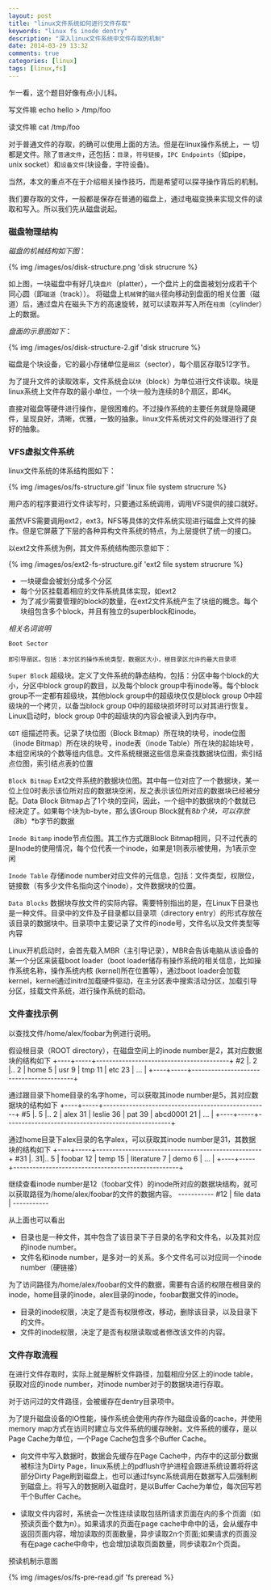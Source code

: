```yaml
---
layout: post
title: "linux文件系统如何进行文件存取"
keywords: "linux fs inode dentry"
description: "深入linux文件系统中文件存取的机制"
date: 2014-03-29 13:32
comments: true
categories: [linux]
tags: [linux,fs]
---
```

乍一看，这个题目好像有点小儿科。

写文件嘛
    echo hello > /tmp/foo

读文件嘛
    cat /tmp/foo

对于普通文件的存取，的确可以使用上面的方法。但是在linux操作系统上，一
切都是文件。除了`普通文件`，还包括：`目录`，`符号链接`，`IPC Endpoints`（如pipe，unix socket）和`设备文件`(块设备，字符设备)。

当然，本文的重点不在于介绍相关操作技巧，而是希望可以探寻操作背后的机制。
<!-- more -->
我们要存取的文件，一般都是保存在普通的磁盘上，通过电磁变换来实现文件的读取和写入。所以我们先从磁盘说起。

### 磁盘物理结构 ###

*磁盘的机械结构如下图*：

{% img /images/os/disk-structure.png 'disk strucrure %}

如上图，一块磁盘中有好几块`盘片`（platter），一个盘片上的盘面被划分成若干个同心圆（即`磁道`（track））。
将磁盘上`机械臂`的`磁头`径向移动到盘面的相关位置（磁道）后，通过盘片在磁头下方的高速旋转，就可以读取并写入所在`柱面`（cylinder）上的数据。

*盘面的示意图如下*：

{% img /images/os/disk-structure-2.gif 'disk strucrure %}

磁盘是个块设备，它的最小存储单位是`扇区`（sector），每个扇区存取512字节。

为了提升文件的读取效率，文件系统会以`块`（block）为单位进行文件读取。块是linux系统上文件存取的最小单位，一个块一般为连续的8个扇区，即4K。

直接对磁盘等硬件进行操作，是很困难的。不过操作系统的主要任务就是隐藏硬件，呈现良好，清晰，优雅，一致的抽象。linux文件系统对文件的处理进行了良好的抽象。
### VFS虚拟文件系统 ###

linux文件系统的体系结构图如下：

{% img /images/os/fs-structure.gif 'linux file system strucrure %}

用户态的程序要进行文件读写时，只要通过系统调用，调用VFS提供的接口就好。

虽然VFS需要调用ext2，ext3，NFS等具体的文件系统实现进行磁盘上文件的操作。但是它屏蔽了下层的各种异构文件系统的特点，为上层提供了统一的接口。

以ext2文件系统为例，其文件系统结构图示意如下：

{% img /images/os/ext2-fs-structure.gif 'ext2 file system strucrure %}

* 一块硬盘会被划分成多个分区
* 每个分区挂载着相应的文件系统具体实现，如ext2
* 为了减少需要管理的block的数量，在ext2文件系统产生了块组的概念。每个块组包含多个block，并且有独立的superblock和inode。

*相关名词说明*


`Boot Sector`

    即引导扇区。包括：本分区的操作系统类型，数据区大小，根目录区允许的最大目录项

`Super Block`
    超级块。定义了文件系统的静态结构，包括：分区中每个block的大小，分区中block group的数目，以及每个block group中有inode等。每个block group不一定都有超级块，其他block group中的超级块仅仅是block group 0中超级块的一个拷贝，以备当block group 0中的超级块损坏时可以对其进行恢复。Linux启动时，block group 0中的超级块的内容会被读入到内存中。

`GDT`
    组描述符表。记录了块位图（Block Bitmap）所在块的块号，inode位图（inode Bitmap）所在块的块号，inode表（inode Table）所在块的起始块号，本组空闲块的个数等组内信息。文件系统根据这些信息来查找数据块位图，索引结点位图，索引结点表的位置

`Block Bitmap`
    Ext2文件系统的数据块位图。其中每一位对应了一个数据块，某一位上位0时表示该位所对应的数据块空闲，反之表示该位所对应的数据块已经被分配。Data Block Bitmap占了1个块的空间，因此，一个组中的数据块的个数就已经决定了。如果每个块为b-byte，那么该Group Block就有8*b个块，可以存放（8*b）*b字节的数据

`Inode Bitamp`
    inode节点位图。其工作方式跟Block Bitmap相同，只不过代表的是Inode的使用情况，每个位代表一个inode，如果是1则表示被使用，为1表示空闲

`Inode Table`
    存储inode number对应文件的元信息，包括：文件类型，权限位，链接数（有多少文件名指向这个inode），文件数据块的位置。

`Data Blocks`
    数据块存放文件的实际内容。需要特别指出的是，在Linux下目录也是一种文件。目录中的文件及子目录都以目录项（directory entry）的形式存放在该目录的数据块中。目录项中主要记录了文件的inode号，文件名以及文件类型等内容

Linux开机启动时，会首先载入MBR（主引导记录），MBR会告诉电脑从该设备的某一个分区来装载boot loader（boot loader储存有操作系统的相关信息，比如操作系统名称，操作系统内核 (kernel)所在位置等），通过boot loader会加载kernel，kernel通过initrd加载硬件驱动，在主分区表中搜索活动分区，加载引导分区，挂载文件系统，进行操作系统的启动。

### 文件查找示例 ###

以查找文件/home/alex/foobar为例进行说明。

假设根目录（ROOT directory），在磁盘空间上的inode number是2，其对应数据块的结构如下
        +----+-----+-----------------------------------------+
    #2  |. 2 |.. 2 | home 5 | usr 9 | tmp 11 | etc 23 | ...  |
        +----+-----+-----------------------------------------+

通过跟目录下home目录的名字home，可以获取其inode number是5，其对应数据块的结构如下
        +----+-----+---------------------------------------------------+
    #5  |. 5 |.. 2 | alex 31 | leslie 36 | pat 39 | abcd0001 21 | ...  |
        +----+-----+---------------------------------------------------+

通过home目录下alex目录的名字alex，可以获取其inode number是31，其数据块的结构如下
        +----+-----+---------------------------------------------------+
    #31 |. 31|.. 5 | foobar 12 | temp 15 | literature 7 | demo 6 | ... |
        +----+-----+---------------------------------------------------+

继续查看inode number是12（foobar文件）的inode所对应的数据块结构，就可以获取路径为/home/alex/foobar的文件的数据内容。
        *-----------*
    #12 | file data |
        *-----------*

从上面也可以看出

* 目录也是一种文件，其中包含了该目录下子目录的名字和文件名，以及其对应的inode number。
* 文件名和inode number，是多对一的关系。多个文件名可以对应同一个inode number（硬链接）

为了访问路径为/home/alex/foobar的文件的数据，需要有合适的权限在根目录的inode，home目录的inode，alex目录的inode，foobar数据文件的inode。

* 目录的inode权限，决定了是否有权限修改，移动，删除该目录，以及目录下的文件。
* 文件的inode权限，决定了是否有权限读取或者修改该文件的内容。

### 文件存取流程 ###

在进行文件存取时，实际上就是解析文件路径，加载相应分区上的inode table，获取对应的inode number，对inode number对于的数据块进行存取。

对于访问过的文件路径，会被缓存在dentry目录项中。

为了提升磁盘设备的IO性能，操作系统会使用内存作为磁盘设备的cache，并使用memory map方式在访问时建立与文件系统的缓存映射。文件系统的缓存，是以Page Cache为单位，一个Page Cache包含多个Buffer Cache。

* 向文件中写入数据时，数据会先缓存在Page Cache中，内存中的这部分数据被标注为Dirty Page，linux系统上的pdflush守护进程会跟进系统设置将将这部分Dirty Page刷到磁盘上，也可以通过fsync系统调用在数据写入后强制刷到磁盘上。将写入的数据刷入磁盘时，是以Buffer Cache为单位，每次回写若干个Buffer Cache。

* 读取文件内容时，系统会一次性连续读取包括所请求页面在内的多个页面（如预读页面个数为n）。如果请求的页面在page cache中命中的话，会从缓存中返回页面内容，增加读取的页面数量，异步读取2n个页面;如果请求的页面没有在page cache中命中，也会增加读取页面数量，同步读取2n个页面。

预读机制示意图

{% img /images/os/fs-pre-read.gif 'fs preread %}

